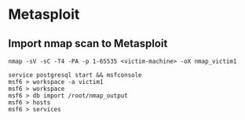# Metasploit

## Import nmap scan to Metasploit

```
nmap -sV -sC -T4 -PA -p 1-65535 <victim-machine> -oX nmap_victim1
```

```
service postgresql start && msfconsole
msf6 > workspace -a victim1
msf6 > workspace
msf6 > db import /root/nmap_output
msf6 > hosts
msf6 > services
```

